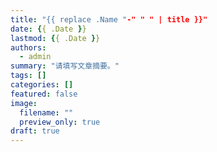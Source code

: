 ```yaml
---
title: "{{ replace .Name "-" " " | title }}"
date: {{ .Date }}
lastmod: {{ .Date }}
authors:
  - admin
summary: "请填写文章摘要。"
tags: []
categories: []
featured: false
image:
  filename: ""
  preview_only: true
draft: true
---
```

